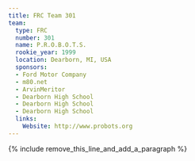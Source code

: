 ```yaml
---
title: FRC Team 301
team:
  type: FRC
  number: 301
  name: P.R.O.B.O.T.S.
  rookie_year: 1999
  location: Dearborn, MI, USA
  sponsors:
  - Ford Motor Company
  - m80.net
  - ArvinMeritor
  - Dearborn High School
  - Dearborn High School
  - Dearborn High School
  links:
    Website: http://www.probots.org
---
```


{% include remove_this_line_and_add_a_paragraph %}
